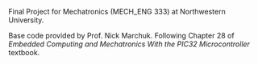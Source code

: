 Final Project for Mechatronics (MECH_ENG 333) at Northwestern University.

Base code provided by Prof. Nick Marchuk. Following Chapter 28 of *Embedded Computing and Mechatronics With the PIC32 Microcontroller* textbook.